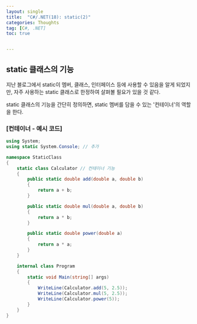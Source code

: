 ```yaml
---
layout: single
title:  "C#/.NET(18): static(2)"
categories: Thoughts
tag: [C#, .NET]
toc: true 


---
```


## static 클래스의 기능

지난 블로그에서 static이 멤버, 클래스, 인터페이스 등에 사용할 수 있음을 알게 되었지만, 자주 사용하는 static 클래스로 한정하여 살펴볼 필요가 있을 것 같다.

static 클래스의 기능을 간단히 정의하면, static 멤버를 담을 수 있는 '컨테이너'의 역할을 한다.



### [컨테이너 - 예시 코드]

```c#
using System;
using static System.Console; // 추가

namespace StaticClass
{
	static class Calculator // 컨테이너 기능
	{
		public static double add(double a, double b)
		{
			return a + b;
		}

		public static double mul(double a, double b)
		{
			return a * b;
		}

		public static double power(double a)
		{
			return a * a;
		}
	}

	internal class Program
	{
		static void Main(string[] args)
		{
			WriteLine(Calculator.add(5, 2.5));
			WriteLine(Calculator.mul(5, 2.5));
			WriteLine(Calculator.power(5));
		}
	}
}
```

